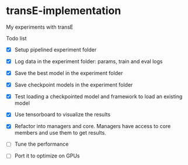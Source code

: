 # transE-implementation
My experiments with transE

Todo list
- [x] Setup pipelined experiment folder
- [x] Log data in the experiment folder: params, train and eval logs
- [x] Save the best model in the experiment folder
- [x] Save checkpoint models in the experiment folder
- [x] Test loading a checkpointed model and framework to load an existing model
- [x] Use tensorboard to visualize the results

- [x] Refactor into managers and core. Managers have access to core members and use them to get results.
- [ ] Tune the performance
- [ ] Port it to optimize on GPUs
